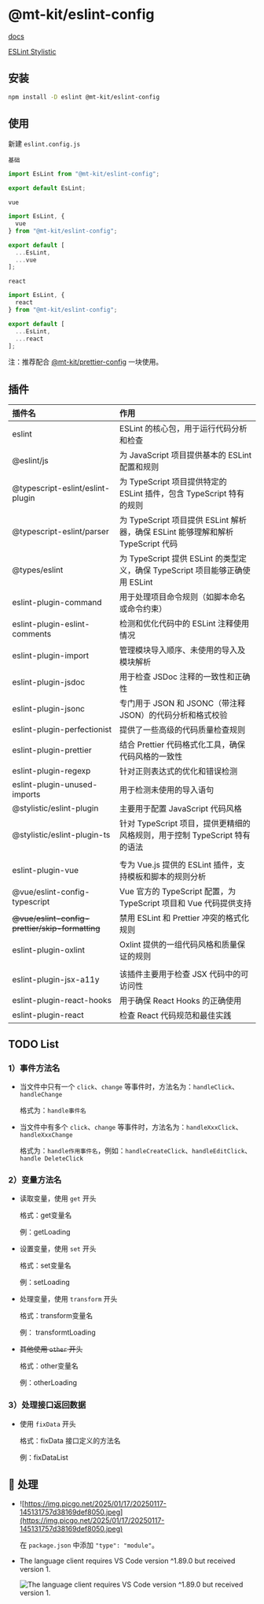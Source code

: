 # @mt-kit/eslint-config

[docs](https://eslint.nodejs.cn/)

[ESLint Stylistic](https://eslint.style/)

## 安装

```bash
npm install -D eslint @mt-kit/eslint-config
```

## 使用

新建 `eslint.config.js`

`基础`

```js
import EsLint from "@mt-kit/eslint-config";

export default EsLint;
```

`vue`

```js
import EsLint, {
  vue
} from "@mt-kit/eslint-config";

export default [
  ...EsLint,
  ...vue
];
```

`react`

```js
import EsLint, {
  react
} from "@mt-kit/eslint-config";

export default [
  ...EsLint,
  ...react
];
```

注：推荐配合 [@mt-kit/prettier-config](https://www.npmjs.com/package/@mt-kit/prettier-config) 一块使用。

## 插件

| 插件名 | 作用 |
| :--- | :--- |
| eslint | ESLint 的核心包，用于运行代码分析和检查 |
| @eslint/js | 为 JavaScript 项目提供基本的 ESLint 配置和规则 |
| @typescript-eslint/eslint-plugin | 为 TypeScript 项目提供特定的 ESLint 插件，包含 TypeScript 特有的规则 |
| @typescript-eslint/parser | 为 TypeScript 项目提供 ESLint 解析器，确保 ESLint 能够理解和解析 TypeScript 代码 |
| @types/eslint | 为 TypeScript 提供 ESLint 的类型定义，确保 TypeScript 项目能够正确使用 ESLint |
| eslint-plugin-command | 用于处理项目命令规则（如脚本命名或命令约束）|
| eslint-plugin-eslint-comments | 检测和优化代码中的 ESLint 注释使用情况 |
| eslint-plugin-import | 管理模块导入顺序、未使用的导入及模块解析 |
| eslint-plugin-jsdoc | 用于检查 JSDoc 注释的一致性和正确性 |
| eslint-plugin-jsonc | 专门用于 JSON 和 JSONC（带注释 JSON）的代码分析和格式校验 |
| eslint-plugin-perfectionist | 提供了一些高级的代码质量检查规则 |
| eslint-plugin-prettier | 结合 Prettier 代码格式化工具，确保代码风格的一致性 |
| eslint-plugin-regexp | 针对正则表达式的优化和错误检测 |
| eslint-plugin-unused-imports | 用于检测未使用的导入语句 |
| @stylistic/eslint-plugin | 主要用于配置 JavaScript 代码风格 |
| @stylistic/eslint-plugin-ts | 针对 TypeScript 项目，提供更精细的风格规则，用于控制 TypeScript 特有的语法 |
|  |  |
| eslint-plugin-vue | 专为 Vue.js 提供的 ESLint 插件，支持模板和脚本的规则分析 |
| @vue/eslint-config-typescript | Vue 官方的 TypeScript 配置，为 TypeScript 项目和 Vue 代码提供支持 |
| <del> @vue/eslint-config-prettier/skip-formatting</del> | 禁用 ESLint 和 Prettier 冲突的格式化规则 |
| eslint-plugin-oxlint | Oxlint 提供的一组代码风格和质量保证的规则 |
|  |  |
| eslint-plugin-jsx-a11y | 该插件主要用于检查 JSX 代码中的可访问性 |
| eslint-plugin-react-hooks | 用于确保 React Hooks 的正确使用 |
| eslint-plugin-react | 检查 React 代码规范和最佳实践 |

## TODO List

### 1）事件方法名

- 当文件中只有一个 `click`、`change` 等事件时，方法名为：`handleClick`、`handleChange`

  格式为：`handle事件名`

- 当文件中有多个 `click`、`change` 等事件时，方法名为：`handleXxxClick`、`handleXxxChange`

  格式为：`handle作用事件名`，例如：`handleCreateClick`、`handleEditClick`、`handle DeleteClick`

### 2）变量方法名

- 读取变量，使用 `get` 开头

  格式：get变量名

  例：getLoading

- 设置变量，使用 `set` 开头

  格式：set变量名

  例：setLoading

- 处理变量，使用 `transform` 开头

  格式：transform变量名

  例： transformtLoading

- <del> 其他使用 `other` 开头 </del>

  格式：other变量名

  例：otherLoading

### 3）处理接口返回数据

- 使用 `fixData` 开头

  格式：fixData 接口定义的方法名

  例：fixDataList

## 🙅 处理

- ![https://img.picgo.net/2025/01/17/20250117-145131757d38169def8050.jpeg](https://img.picgo.net/2025/01/17/20250117-145131757d38169def8050.jpeg)

  在 `package.json` 中添加 `"type": "module"`。

- The language client requires VS Code version ^1.89.0 but received version 1.

  ![The language client requires VS Code version ^1.89.0 but received version 1.](https://img.picgo.net/2025/01/17/20250117-1451467ce2ddb34bf262d3.jpeg)
